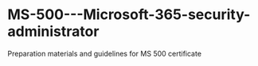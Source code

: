 # MS-500---Microsoft-365-security-administrator
Preparation materials and guidelines for MS 500 certificate
